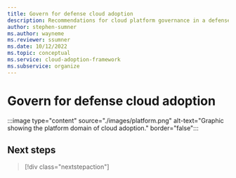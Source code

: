 ```yaml
---
title: Govern for defense cloud adoption
description: Recommendations for cloud platform governance in a defense organization
author: stephen-sumner
ms.author: wayneme
ms.reviewer: ssumner
ms.date: 10/12/2022
ms.topic: conceptual
ms.service: cloud-adoption-framework
ms.subservice: organize
---
```

# Govern for defense cloud adoption

:::image type="content" source="./images/platform.png" alt-text="Graphic showing the platform domain of cloud adoption." border="false":::

## Next steps

> [!div class="nextstepaction"]
> [](adopt.md)
